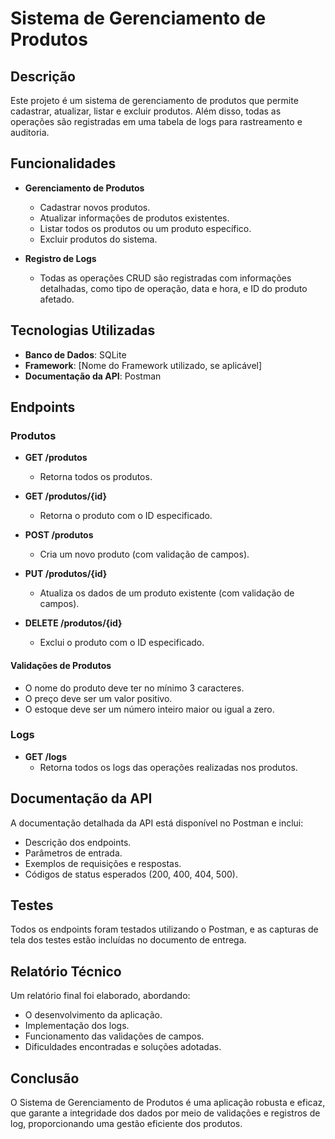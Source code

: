 # Sistema de Gerenciamento de Produtos

## Descrição
Este projeto é um sistema de gerenciamento de produtos que permite cadastrar, atualizar, listar e excluir produtos. Além disso, todas as operações são registradas em uma tabela de logs para rastreamento e auditoria.

## Funcionalidades
- **Gerenciamento de Produtos**
  - Cadastrar novos produtos.
  - Atualizar informações de produtos existentes.
  - Listar todos os produtos ou um produto específico.
  - Excluir produtos do sistema.

- **Registro de Logs**
  - Todas as operações CRUD são registradas com informações detalhadas, como tipo de operação, data e hora, e ID do produto afetado.

## Tecnologias Utilizadas
- **Banco de Dados**: SQLite
- **Framework**: [Nome do Framework utilizado, se aplicável]
- **Documentação da API**: Postman

## Endpoints

### Produtos
- **GET /produtos**
  - Retorna todos os produtos.
  
- **GET /produtos/{id}**
  - Retorna o produto com o ID especificado.
  
- **POST /produtos**
  - Cria um novo produto (com validação de campos).
  
- **PUT /produtos/{id}**
  - Atualiza os dados de um produto existente (com validação de campos).
  
- **DELETE /produtos/{id}**
  - Exclui o produto com o ID especificado.

#### Validações de Produtos
- O nome do produto deve ter no mínimo 3 caracteres.
- O preço deve ser um valor positivo.
- O estoque deve ser um número inteiro maior ou igual a zero.

### Logs
- **GET /logs**
  - Retorna todos os logs das operações realizadas nos produtos.

## Documentação da API
A documentação detalhada da API está disponível no Postman e inclui:
- Descrição dos endpoints.
- Parâmetros de entrada.
- Exemplos de requisições e respostas.
- Códigos de status esperados (200, 400, 404, 500).

## Testes
Todos os endpoints foram testados utilizando o Postman, e as capturas de tela dos testes estão incluídas no documento de entrega.

## Relatório Técnico
Um relatório final foi elaborado, abordando:
- O desenvolvimento da aplicação.
- Implementação dos logs.
- Funcionamento das validações de campos.
- Dificuldades encontradas e soluções adotadas.

## Conclusão
O Sistema de Gerenciamento de Produtos é uma aplicação robusta e eficaz, que garante a integridade dos dados por meio de validações e registros de log, proporcionando uma gestão eficiente dos produtos.
